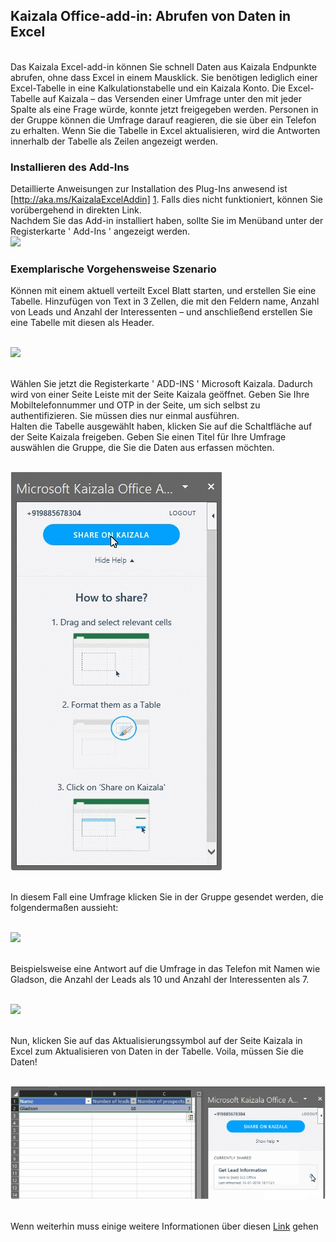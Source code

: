 ## <a name="kaizala-office-add-in-fetch-data-into-excel"></a>Kaizala Office-add-in: Abrufen von Daten in Excel
<br>Das Kaizala Excel-add-in können Sie schnell Daten aus Kaizala Endpunkte abrufen, ohne dass Excel in einem Mausklick. Sie benötigen lediglich einer Excel-Tabelle in eine Kalkulationstabelle und ein Kaizala Konto. Die Excel-Tabelle auf Kaizala – das Versenden einer Umfrage unter den mit jeder Spalte als eine Frage würde, konnte jetzt freigegeben werden. Personen in der Gruppe können die Umfrage darauf reagieren, die sie über ein Telefon zu erhalten. Wenn Sie die Tabelle in Excel aktualisieren, wird die Antworten innerhalb der Tabelle als Zeilen angezeigt werden.
### <a name="installing-the-add-in"></a>Installieren des Add-Ins
[1]:https://store.office.com/addinstemplateinstallpage.aspx?rs=en-IN&assetid=WA104381121
Detaillierte Anweisungen zur Installation des Plug-Ins anwesend ist [http://aka.ms/KaizalaExcelAddin] [ 1]. Falls dies nicht funktioniert, können Sie vorübergehend in direkten Link.
<br>Nachdem Sie das Add-in installiert haben, sollte Sie im Menüband unter der Registerkarte ' Add-Ins ' angezeigt werden.
<br>![](Images/Excel%20Add-in1.PNG)
### <a name="scenario-walkthrough"></a>Exemplarische Vorgehensweise Szenario
Können mit einem aktuell verteilt Excel Blatt starten, und erstellen Sie eine Tabelle. Hinzufügen von Text in 3 Zellen, die mit den Feldern name, Anzahl von Leads und Anzahl der Interessenten – und anschließend erstellen Sie eine Tabelle mit diesen als Header.

<br>![](Images/Scenario%20walkthrough.PNG)

<br>Wählen Sie jetzt die Registerkarte ' ADD-INS ' Microsoft Kaizala. Dadurch wird von einer Seite Leiste mit der Seite Kaizala geöffnet. Geben Sie Ihre Mobiltelefonnummer und OTP in der Seite, um sich selbst zu authentifizieren. Sie müssen dies nur einmal ausführen.
<br> Halten die Tabelle ausgewählt haben, klicken Sie auf die Schaltfläche auf der Seite Kaizala freigeben. Geben Sie einen Titel für Ihre Umfrage auswählen die Gruppe, die Sie die Daten aus erfassen möchten. 

<br>![](Images/Share_ExcelAdd-in.PNG)

<br> In diesem Fall eine Umfrage klicken Sie in der Gruppe gesendet werden, die folgendermaßen aussieht:

<br>![](Images/Excel%20Add-in2.PNG)

<br>Beispielsweise eine Antwort auf die Umfrage in das Telefon mit Namen wie Gladson, die Anzahl der Leads als 10 und Anzahl der Interessenten als 7.

<br>![](Images/Excel%20Add-in3.PNG)

<br>Nun, klicken Sie auf das Aktualisierungssymbol auf der Seite Kaizala in Excel zum Aktualisieren von Daten in der Tabelle. Voila, müssen Sie die Daten!

<br>![](Images/Refresh_ExcelAdd-in.PNG)

<br>Wenn weiterhin muss einige weitere Informationen über diesen [Link](https://www.youtube.com/watch?v=cyvfEw5zGv8&t=0s&index=6&list=PLJquJ26ry3X6wZ5FCXOjMD-uhUGxB_tMd ) gehen
